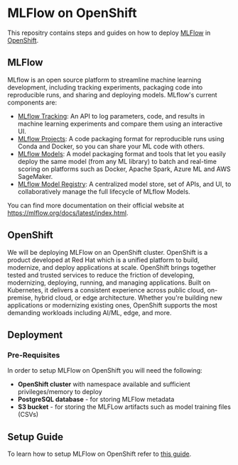 # MLFlow on OpenShift

This repositry contains steps and guides on how to deploy [MLFlow](https://mlflow.org/) in [OpenShift](https://www.redhat.com/en/technologies/cloud-computing/openshift).

## MLFlow

MLflow is an open source platform to streamline machine learning development, including tracking experiments, packaging code into reproducible runs, and sharing and deploying models. MLflow's current components are:

- [MLflow Tracking](https://mlflow.org/docs/latest/tracking.html): An API to log parameters, code, and results in machine learning experiments and compare them using an interactive UI.
- [MLflow Projects](https://mlflow.org/docs/latest/projects.html): A code packaging format for reproducible runs using Conda and Docker, so you can share your ML code with others.
- [MLflow Models](https://mlflow.org/docs/latest/models.html): A model packaging format and tools that let you easily deploy the same model (from any ML library) to batch and real-time scoring on platforms such as Docker, Apache Spark, Azure ML and AWS SageMaker.
- [MLflow Model Registry](https://mlflow.org/docs/latest/model-registry.html): A centralized model store, set of APIs, and UI, to collaboratively manage the full lifecycle of MLflow Models.

You can find more documentation on their official website at https://mlflow.org/docs/latest/index.html.

## OpenShift

We will be deploying MLFlow on an OpenShift cluster. OpenShift is a product developed at Red Hat which is a unified platform to build, modernize, and deploy applications at scale. OpenShift brings together tested and trusted services to reduce the friction of developing, modernizing, deploying, running, and managing applications. Built on Kubernetes, it delivers a consistent experience across public cloud, on-premise, hybrid cloud, or edge architecture. Whether you're building new applications or modernizing existing ones, OpenShift supports the most demanding workloads including AI/ML, edge, and more. 

## Deployment
### Pre-Requisites
In order to setup MLFlow on OpenShift you will need the following:
- **OpenShift cluster** with namespace available and sufficient privileges/memory to deploy
- **PostgreSQL database** - for storing MLFlow metadata
- **S3 bucket** - for storing the MLFLow artifacts such as model training files (CSVs)

## Setup Guide
To learn how to setup MLFlow on OpenShift refer to [this guide](https://github.com/hemajv/mlflow-openshift/blob/main/openshift/README.md).
